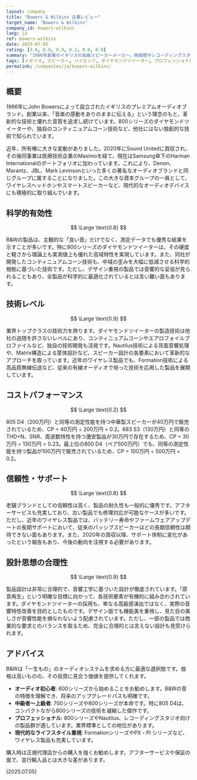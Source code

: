 ```yaml
---
layout: company
title: "Bowers & Wilkins 企業レビュー"
target_name: "Bowers & Wilkins"
company_id: bowers-wilkins
lang: ja
ref: bowers-wilkins
date: 2025-07-05
rating: [3.6, 0.8, 0.9, 0.2, 0.8, 0.9]
summary: "1966年創業のイギリスの高級スピーカーメーカー。映画館やレコーディングスタジオでの業務用から、高級オーディオファイル向けまで幅広い製品を展開。特に800シリーズのダイヤモンドツイーターは業界の象徴的存在。近年はワイヤレスヘッドホンやスマートスピーカーにも進出し、伝統的なオーディオブランドとしての地位を保ちながら現代的なライフスタイルにも対応している。"
tags: [イギリス, スピーカー, ハイエンド, ダイヤモンドツイーター, プロフェッショナル]
permalink: /companies/ja/bowers-wilkins/
---
```


## 概要

1966年にJohn Bowersによって設立されたイギリスのプレミアムオーディオブランド。創業以来、「音楽の感動をありのままに伝える」という理念のもと、革新的な技術と優れた音質を追求し続けています。800シリーズのダイヤモンドツイーターや、独自のコンティニュアムコーン技術など、他社にはない独創的な技術で知られています。

近年、所有権に大きな変動がありました。2020年にSound Unitedに買収され、その後同事業は医療技術企業のMasimoを経て、現在はSamsung傘下のHarman Internationalのポートフォリオに加わっています。これにより、Denon、Marantz、JBL、Mark Levinsonといった多くの著名なオーディオブランドと同じグループに属することになりました。この大きな資本グループの一員として、ワイヤレスヘッドホンやスマートスピーカーなど、現代的なオーディオデバイスにも積極的に取り組んでいます。

## 科学的有効性

$$ \Large \text{0.8} $$

B&Wの製品は、主観的な「良い音」だけでなく、測定データでも優秀な結果を示すことが多いです。特に800シリーズのダイヤモンドツイーターは、その硬度と軽さから理論上も実測値上も優れた高域特性を実現しています。また、同社が開発したコンティニュアムコーン技術も、中域の歪みを大幅に低減させる科学的根拠に基づいた技術です。ただし、デザイン重視の製品では音響的な妥協が見られることもあり、全製品が科学的に最適化されているとは言い難い面もあります。

## 技術レベル

$$ \Large \text{0.9} $$

業界トップクラスの技術力を誇ります。ダイヤモンドツイーターの製造技術は他社の追随を許さないレベルにあり、コンティニュアムコーンやエアロフォイルプロファイルなど、独自の技術開発も活発です。Nautilus技術による背面音響処理や、Matrix構造による筐体設計など、スピーカー設計の各要素において革新的なアプローチを取っています。近年のワイヤレス製品でも、Formation技術による高品質無線伝送など、従来の有線オーディオで培った技術を応用した製品を展開しています。

## コストパフォーマンス

$$ \Large \text{0.2} $$

805 D4（200万円）と同等の測定性能を持つ中華製スピーカーが40万円で販売されているため、CP = 40万円 ÷ 200万円 = 0.2。683 S3（130万円）と同等のTHD+N、SNR、周波数特性を持つ激安製品が30万円で存在するため、CP = 30万円 ÷ 130万円 = 0.23。最上位の800 D4（ペア500万円）でも、同等の測定性能を持つ製品が100万円で販売されているため、CP = 100万円 ÷ 500万円 = 0.2。

## 信頼性・サポート

$$ \Large \text{0.8} $$

老舗ブランドとしての信頼性は高く、製品の耐久性も一般的に優秀です。アフターサービスも充実しており、古い製品でも修理対応が可能なケースが多いです。ただし、近年のワイヤレス製品では、バッテリー寿命やファームウェアアップデートの長期サポートにおいて、従来のパッシブスピーカーほどの長期信頼性は期待できない面もあります。また、2020年の買収以降、サポート体制に変化があったという報告もあり、今後の動向を注視する必要があります。

## 設計思想の合理性

$$ \Large \text{0.9} $$

製品設計は非常に合理的で、音響工学に基づいた設計が徹底されています。「原音再生」という明確な目標に向かって、各技術要素が有機的に組み合わされています。ダイヤモンドツイーターの採用も、単なる高級感演出ではなく、実際の音響特性改善を目的としたものです。デザイン面でも機能美を重視し、見た目の美しさが音響性能を損なわないよう配慮されています。ただし、一部の製品では商業的な要求とのバランスを取るため、完全に合理的とは言えない設計も見受けられます。

## アドバイス

B&Wは「一生もの」のオーディオシステムを求める方に最適な選択肢です。価格は高いものの、その投資に見合う価値を提供してくれます。

- **オーディオ初心者**: 600シリーズから始めることをお勧めします。B&Wの音の特徴を理解でき、将来のアップグレードパスも明確です。
- **中級者〜上級者**: 700シリーズや800シリーズが本命です。特に805 D4は、コンパクトながら800シリーズの技術を凝縮した傑作です。
- **プロフェッショナル**: 800シリーズやNautilus、レコーディングスタジオ向けの製品群が適しています。業界標準としての地位があります。
- **現代的なライフスタイル重視**: FormationシリーズやPX・PI シリーズなど、ワイヤレス製品も充実しています。

購入時は正規代理店からの購入を強くお勧めします。アフターサービスや保証の面で、並行輸入品とは大きな差があります。

(2025.07.05)
